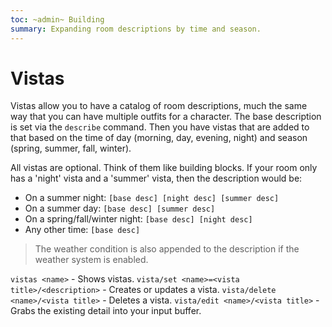 ```yaml
---
toc: ~admin~ Building
summary: Expanding room descriptions by time and season.
---
```

# Vistas

Vistas allow you to have a catalog of room descriptions, much the same way that you can have multiple outfits for a character.  The base description is set via the `describe` command.  Then you have vistas that are added to that based on the time of day (morning, day, evening, night) and season (spring, summer, fall, winter).

All vistas are optional.  Think of them like building blocks.  If your room only has a 'night' vista and a 'summer' vista, then the description would be:

* On a summer night:  `[base desc] [night desc] [summer desc]`
* On a summer day:  `[base desc] [summer desc]`
* On a spring/fall/winter night:  `[base desc] [night desc]`
* Any other time:  `[base desc]`

> The weather condition is also appended to the description if the weather system is enabled.

`vistas <name>` - Shows vistas.
`vista/set <name>=<vista title>/<description>` - Creates or updates a vista.
`vista/delete <name>/<vista title>` - Deletes a vista.
`vista/edit <name>/<vista title>` - Grabs the existing detail into your input buffer.